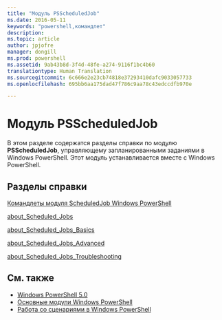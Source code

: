 ```yaml
---
title: "Модуль PSScheduledJob"
ms.date: 2016-05-11
keywords: "powershell,командлет"
description: 
ms.topic: article
author: jpjofre
manager: dongill
ms.prod: powershell
ms.assetid: 9ab43b8d-3f4d-48fe-a274-9116f1bc4b60
translationtype: Human Translation
ms.sourcegitcommit: 6c666e2e23cb74818e37293410dafc9033057733
ms.openlocfilehash: 695bb6aa175dad47f786c9aa78c43edccdfb970e

---
```


# Модуль PSScheduledJob
В этом разделе содержатся разделы справки по модулю **PSScheduledJob**, управляющему запланированными заданиями в Windows PowerShell. Этот модуль устанавливается вместе с Windows PowerShell.

## Разделы справки
[Командлеты модуля ScheduledJob Windows PowerShell](http://go.microsoft.com/fwlink/?LinkID=245864)

[about_Scheduled_Jobs](https://technet.microsoft.com/en-us/library/3b546629-703c-4939-b44f-52dd567bce92)

[about_Scheduled_Jobs_Basics](https://technet.microsoft.com/en-us/library/859d8bfd-e655-4dc3-ab65-19813301eb57)

[about_Scheduled_Jobs_Advanced](https://technet.microsoft.com/en-us/library/6aea5423-fb96-461c-a1cb-1fb705930eee)

[about_Scheduled_Jobs_Troubleshooting](https://technet.microsoft.com/en-us/library/70de91e9-675f-4b5f-9179-6104b9cc4f0d)

## См. также
- [Windows PowerShell 5.0](Windows-PowerShell-5.0.md)
- [Основные модули Windows PowerShell](https://technet.microsoft.com/en-us/library/4b75f1e4-f327-48f3-92ab-bf5435094d41)
- [Работа со сценариями в Windows PowerShell](../../getting-started/fundamental/Scripting-with-Windows-PowerShell.md)




<!--HONumber=Oct16_HO3-->


